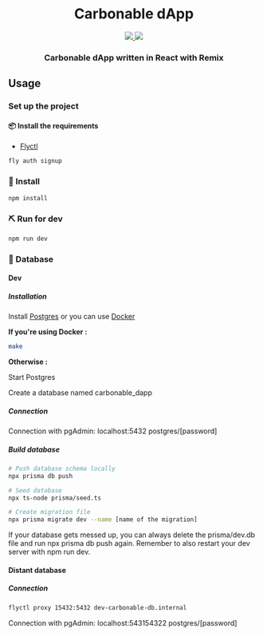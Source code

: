 <div align="center">
  <h1 align="center">Carbonable dApp</h1>
  <p align="center">
    <a href="https://discord.gg/zUy9UvB7cd">
        <img src="https://img.shields.io/badge/Discord-6666FF?style=for-the-badge&logo=discord&logoColor=white">
    </a>
    <a href="https://twitter.com/intent/follow?screen_name=Carbonable_io">
        <img src="https://img.shields.io/badge/Twitter-1DA1F2?style=for-the-badge&logo=twitter&logoColor=white">
    </a>       
  </p>
  <h3 align="center">Carbonable dApp written in React with Remix</h3>
</div>

## Usage

### Set up the project

#### 📦 Install the requirements

- [Flyctl](https://fly.io/docs/hands-on/install-flyctl/)

```bash
fly auth signup
```

### 🎉 Install

```bash
npm install
```

### ⛏️ Run for dev

```bash
npm run dev
```

### 💾 Database

#### Dev

##### Installation
Install [Postgres](https://www.postgresql.org/download/) or you can use [Docker](https://docs.docker.com/engine/install/)

**If you're using Docker :**
```bash
make
```
**Otherwise :**

Start Postgres

Create a database named carbonable_dapp

##### Connection

Connection with pgAdmin: localhost:5432 postgres/[password]

##### Build database
```bash
# Push database schema locally
npx prisma db push

# Seed database
npx ts-node prisma/seed.ts

# Create migration file
npx prisma migrate dev --name [name of the migration]
```

If your database gets messed up, you can always delete the prisma/dev.db file and run npx prisma db push again. 
Remember to also restart your dev server with npm run dev.

#### Distant database

##### Connection

```bash
flyctl proxy 15432:5432 dev-carbonable-db.internal
```

Connection with pgAdmin: localhost:543154322 postgres/[password]


